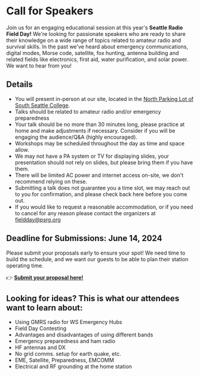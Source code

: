 # Call for Speakers

Join us for an engaging educational session at this year's **Seattle Radio Field Day!** We're looking for passionate speakers who are ready to share their knowledge on a wide range of topics related to amateur radio and survival skills. In the past we've heard about emergency communications, digital modes, Morse code, satellite, fox hunting, antenna building and related fields like electronics, first aid, water purification, and solar power. We want to hear from you!

## Details

- You will present in-person at our site, located in the [North Parking Lot of South Seattle College](http://www.seattleradiofieldday.org/detail/location.html).
- Talks should be related to amateur radio and/or emergency preparedness
- Your talk should be no more than 30 minutes long, please practice at home and make adjustments if necessary. Consider if you will be engaging the audience/Q&A (highly encouraged).
- Workshops may be scheduled throughout the day as time and space allow.
- We may not have a PA system or TV for displaying slides, your presentation should not rely on slides, but please bring them if you have them.
- There will be limited AC power and internet access on-site, we don't recommend relying on these.
- Submitting a talk does not guarantee you a time slot, we may reach out to you for confirmation, and please check back here before you come out.
- If you would like to request a reasonable accommodation, or if you need to cancel for any reason please contact the organizers at [fieldday@psrg.org](mailto:fieldday@psrg.org)

## Deadline for Submissions: **June 14, 2024**

Please submit your proposals early to ensure your spot! We need time to build the schedule, and we want our guests to be able to plan their station operating time.

👉 [**Submit your proposal here!**](https://forms.gle/oZ6sk3wJ8u1tjD7z9)

## Looking for ideas? This is what our attendees want to learn about:

- Using GMRS radio for WS Emergency Hubs
- Field Day Contesting
- Advantages and disadvantages of using different bands
- Emergency preparedness and ham radio
- HF antennas and DX
- No grid comms. setup for earth quake, etc.
- EME, Satellite, Preparedness, EMCOMM
- Electrical and RF grounding at the home station